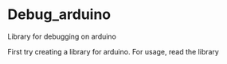 # Debug_arduino
Library for debugging on arduino

First try creating a library for arduino. For usage, read the library
